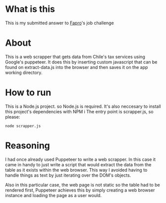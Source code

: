 # What is this
This is my submitted answer to [Fapro](https://fapro.app/ "Fapro's homepage")'s job challenge

# About
This is a web scrapper that gets data from Chile's tax services using Google's puppeteer.
It does this by inserting custom javascript that can be found on extract-data.js into the browser and then saves it on the app working directory.

# How to run
This is a Node.js project. so Node.js is required.
It's also neccesary to install this project's dependencies with NPM i
The entry point is scrapper.js, so please:
```
node scrapper.js
```

# Reasoning
I had once already used Puppeteer to write a web scrapper.
In this case it came in handy to just write a script that would extract the data from the table as it exists within the web browser.
This way I avoided having to handle things as text by just iterating over the DOM's objects.

Also in this particular case, the web page is not static so the table had to be rendered first, Puppeteer achieves this by simply creating a web browser instance and loading the page as a user would.